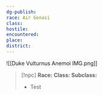 ```yaml
---
dg-publish:
race: Air Genasi
class:
hostile:
encountered:
place:
district:
---
```


![[Duke Vulturnus Anemoi IMG.png]]

>[!npc]
>**Race:**
>**Class:**
>**Subclass:**
>
> - Test

